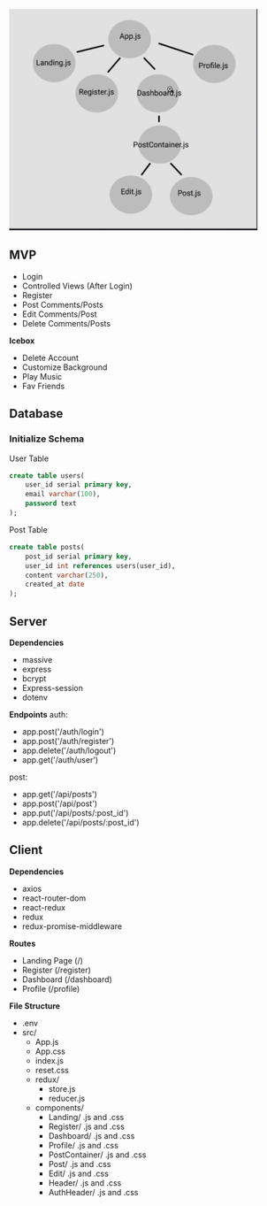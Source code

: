 <img src="./component-tree.PNG" alt="component tree"/>

## MVP
<ul>
    <li>Login</li>
    <li>Controlled Views (After Login)</li>
    <li>Register</li>
    <li>Post Comments/Posts</li>
    <li>Edit Comments/Post</li>
    <li>Delete Comments/Posts</li>
</ul>

**Icebox**
<ul>
    <li>Delete Account</li>
    <li>Customize Background</li>
    <li>Play Music</li>
    <li>Fav Friends</li>
</ul>

## Database
### Initialize Schema
User Table
```SQL
create table users(
    user_id serial primary key,
    email varchar(100),
    password text
);
```

Post Table
```SQL
create table posts(
    post_id serial primary key,
    user_id int references users(user_id),
    content varchar(250),
    created_at date
);
```


## Server
**Dependencies**
<ul>
    <li>massive</li>
    <li>express</li>
    <li>bcrypt</li>
    <li>Express-session</li>
    <li>dotenv</li>
</ul>

**Endpoints**
auth:
 - app.post('/auth/login')
 - app.post('/auth/register')
 - app.delete('/auth/logout')
 - app.get('/auth/user')

 post:
 - app.get('/api/posts')
 - app.post('/api/post')
 - app.put('/api/posts/:post_id')
 - app.delete('/api/posts/:post_id')

## Client
**Dependencies**
<ul>
    <li>axios</li>
    <li>react-router-dom</li>
    <li>react-redux</li>
    <li>redux</li>
    <li>redux-promise-middleware</li>
</ul>

**Routes**
 - Landing Page (/)
 - Register (/register)
 - Dashboard (/dashboard)
 - Profile (/profile)

**File Structure**
- .env
- src/
    - App.js
    - App.css
    - index.js
    - reset.css
    - redux/
        - store.js
        - reducer.js
    - components/
        - Landing/ .js and .css
        - Register/ .js and .css
        - Dashboard/ .js and .css
        - Profile/ .js and .css
        - PostContainer/ .js and .css
        - Post/ .js and .css
        - Edit/ .js and .css
        - Header/ .js and .css
        - AuthHeader/ .js and .css
